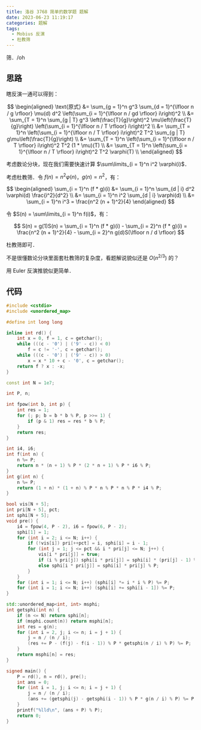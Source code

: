 ```yaml
---
title: 洛谷 3768 简单的数学题 题解
date: 2023-06-23 11:19:17
categories: 题解
tags:
  - Mobius 反演
  - 杜教筛
---
```


筛．/oh

<!-- more -->

## 思路

瞎反演一通可以得到：

$$
\begin{aligned}
  \text{原式}
  &= \sum_{g = 1}^n g^3 \sum_{d = 1}^{\lfloor n / g \rfloor} \mu(d) d^2 \left(\sum_{i = 1}^{\lfloor n / gd \rfloor} i\right)^2 \\
  &= \sum_{T = 1}^n \sum_{g | T} g^3 \left(\frac{T}{g}\right)^2 \mu\left(\frac{T}{g}\right) \left(\sum_{i = 1}^{\lfloor n / T \rfloor} i\right)^2 \\
  &= \sum_{T = 1}^n \left(\sum_{i = 1}^{\lfloor n / T \rfloor} i\right)^2 T^2 \sum_{g | T} g\mu\left(\frac{T}{g}\right) \\
  &= \sum_{T = 1}^n \left(\sum_{i = 1}^{\lfloor n / T \rfloor} i\right)^2 T^2 (1 * \mu)(T) \\
  &= \sum_{T = 1}^n \left(\sum_{i = 1}^{\lfloor n / T \rfloor} i\right)^2 T^2 \varphi(T) \\
\end{aligned}
$$

考虑数论分块，现在我们需要快速计算 $\sum\limits_{i = 1}^n i^2 \varphi(i)$．

考虑杜教筛．令 $f(n) = n^2 \varphi(n)$，$g(n) = n^2$，有：

$$
\begin{aligned}
  \sum_{i = 1}^n (f * g)(i)
  &= \sum_{i = 1}^n \sum_{d | i} d^2 \varphi(d) \frac{i^2}{d^2} \\
  &= \sum_{i = 1}^n i^2 \sum_{d | i} \varphi(d) \\
  &= \sum_{i = 1}^n i^3 = \frac{n^2 (n + 1)^2}{4}
\end{aligned}
$$

令 $S(n) = \sum\limits_{i = 1}^n f(i)$，有：

$$
S(n) = g(1)S(n) = \sum_{i = 1}^n (f * g)(i) - \sum_{i = 2}^n (f * g)(i) = \frac{n^2 (n + 1)^2}{4} - \sum_{i = 2}^n g(d)S(\lfloor n / d \rfloor)
$$

杜教筛即可．

不是很懂数论分块里面套杜教筛的复杂度，看题解说貌似还是 $O(n^{2 / 3})$ 的？

用 Euler 反演推貌似更简单．

## 代码

```cpp
#include <cstdio>
#include <unordered_map>

#define int long long

inline int rd() {
	int x = 0, f = 1, c = getchar();
	while (((c - '0') | ('9' - c)) < 0)
		f = c != '-', c = getchar();
	while (((c - '0') | ('9' - c)) > 0)
		x = x * 10 + c - '0', c = getchar();
	return f ? x : -x;
}

const int N = 1e7;

int P, n;

int fpow(int b, int p) {
	int res = 1;
	for (; p; b = b * b % P, p >>= 1) {
		if (p & 1) res = res * b % P;
	}
	return res;
}

int i4, i6;
int f(int n) {
	n %= P;
	return n * (n + 1) % P * (2 * n + 1) % P * i6 % P;
}
int g(int n) {
	n %= P;
	return (1 + n) * (1 + n) % P * n % P * n % P * i4 % P;
}

bool vis[N + 5];
int pri[N + 5], pct;
int sphi[N + 5];
void pre() {
	i4 = fpow(4, P - 2), i6 = fpow(6, P - 2);
	sphi[1] = 1;
	for (int i = 2; i <= N; i++) {
		if (!vis[i]) pri[++pct] = i, sphi[i] = i - 1;
		for (int j = 1; j <= pct && i * pri[j] <= N; j++) {
			vis[i * pri[j]] = true;
			if (i % pri[j]) sphi[i * pri[j]] = sphi[i] * (pri[j] - 1) % P;
			else sphi[i * pri[j]] = sphi[i] * pri[j] % P;
		}
	}
	for (int i = 1; i <= N; i++) (sphi[i] *= i * i % P) %= P;
	for (int i = 1; i <= N; i++) (sphi[i] += sphi[i - 1]) %= P;
}

std::unordered_map<int, int> msphi;
int getsphi(int n) {
	if (n <= N) return sphi[n];
	if (msphi.count(n)) return msphi[n];
	int res = g(n);
	for (int i = 2, j; i <= n; i = j + 1) {
		j = n / (n / i);
		(res += P - (f(j) - f(i - 1)) % P * getsphi(n / i) % P) %= P;
	}
	return msphi[n] = res;
}

signed main() {
	P = rd(), n = rd(), pre();
	int ans = 0;
	for (int i = 1, j; i <= n; i = j + 1) {
		j = n / (n / i);
		(ans += (getsphi(j) - getsphi(i - 1)) % P * g(n / i) % P) %= P;
	}
	printf("%lld\n", (ans + P) % P);
	return 0;
}
```
